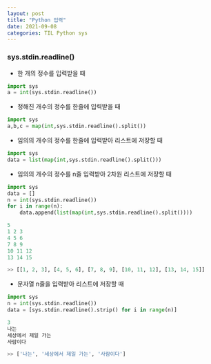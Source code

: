 ```yaml
---
layout: post
title: "Python 입력"
date: 2021-09-08
categories: TIL Python sys
---
```


### sys.stdin.readline()

- 한 개의 정수를 입력받을 때

```python
import sys
a = int(sys.stdin.readline())
```

- 정해진 개수의 정수를 한줄에 입력받을 때

```python
import sys
a,b,c = map(int,sys.stdin.readline().split())
```

- 임의의 개수의 정수를 한줄에 입력받아 리스트에 저장할 때

```python
import sys
data = list(map(int,sys.stdin.readline().split()))
```

- 임의의 개수의 정수를 n줄 입력받아 2차원 리스트에 저장할 때

```python
import sys
data = []
n = int(sys.stdin.readline())
for i in range(n):
    data.append(list(map(int,sys.stdin.readline().split())))

5
1 2 3
4 5 6
7 8 9
10 11 12
13 14 15

>> [[1, 2, 3], [4, 5, 6], [7, 8, 9], [10, 11, 12], [13, 14, 15]]

```

- 문자열 n줄을 입력받아 리스트에 저장할 때

```python
import sys
n = int(sys.stdin.readline())
data = [sys.stdin.readline().strip() for i in range(n)]

3
나는
세상에서 제일 가는
사람이다

>> ['나는', '세상에서 제일 가는', '사람이다']
```

